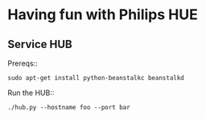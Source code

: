 # Having fun with Philips HUE

## Service HUB

Prereqs::

    sudo apt-get install python-beanstalkc beanstalkd

Run the HUB::

    ./hub.py --hostname foo --port bar


